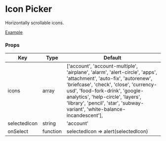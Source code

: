 # Icon Picker

Horizontally scrollable icons.

[Example](https://github.com/ThakurBallary/react-native-btr-demo/tree/main/src/Components/IconPicker.tsx)

### Props
Key | Type | Default
----|----|----
icons | array | ['account', 'account-multiple', 'airplane', 'alarm', 'alert-circle', 'apps', 'attachment', 'auto-fix', 'autorenew', 'briefcase', 'check', 'close', 'currency-usd', 'food-fork-drink', 'google-analytics', 'help-circle', 'layers', 'library', 'pencil', 'star', 'subway-variant', 'white-balance-incandescent'],
selectedIcon | string | 'account'
onSelect | function | selectedIcon => alert(selectedIcon) 
